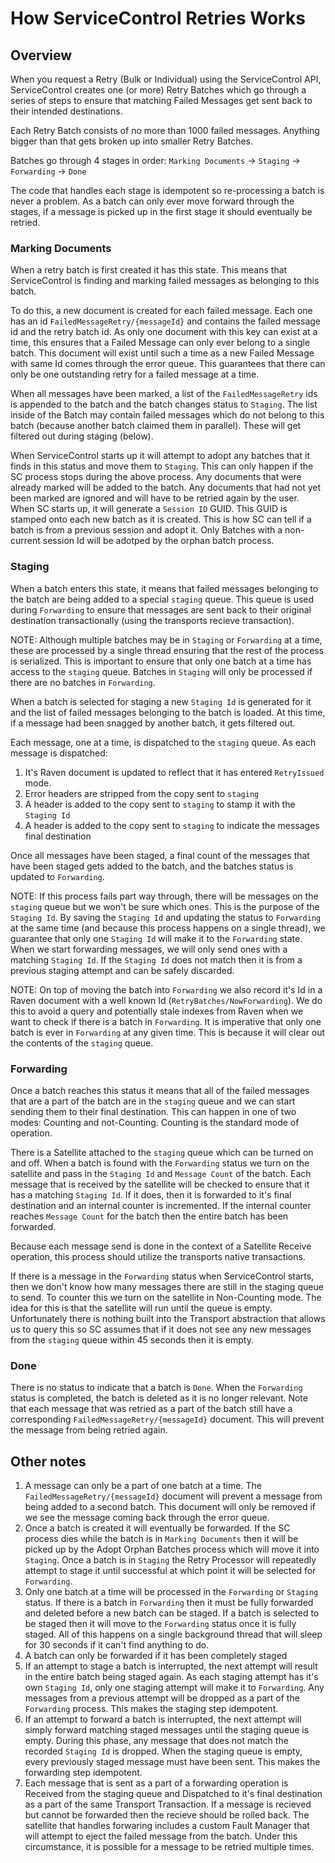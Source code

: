 # How ServiceControl Retries Works

## Overview

When you request a Retry (Bulk or Individual) using the ServiceControl API, ServiceControl creates one (or more) Retry Batches which go through a series of steps to ensure that matching Failed Messages get sent back to their intended destinations.

Each Retry Batch consists of no more than 1000 failed messages. Anything bigger than that gets broken up into smaller Retry Batches.

Batches go through 4 stages in order: `Marking Documents` -> `Staging` -> `Forwarding` -> `Done`

The code that handles each stage is idempotent so re-processing a batch is never a problem. As a batch can only ever move forward through the stages, if a message is picked up in the first stage it should eventually be retried. 

### Marking Documents

When a retry batch is first created it has this state. This means that ServiceControl is finding and marking failed messages as belonging to this batch.

To do this, a new document is created for each failed message. Each one has an id `FailedMessageRetry/{messageId}` and contains the failed message id and the retry batch id. As only one document with this key can exist at a time, this ensures that a Failed Message can only ever belong to a single batch. This document will exist until such a time as a new Failed Message with same Id comes through the error queue. This guarantees that there can only be one outstanding retry for a failed message at a time.

When all messages have been marked, a list of the `FailedMessageRetry` ids is appended to the batch and the batch changes status to `Staging`. The list inside of the Batch may contain failed messages which do not belong to this batch (because another batch claimed them in parallel). These will get filtered out during staging (below).

When ServiceControl starts up it will attempt to adopt any batches that it finds in this status and move them to `Staging`. This can only happen if the SC process stops during the above process. Any documents that were already marked will be added to the batch. Any documents that had not yet been marked are ignored and will have to be retried again by the user. When SC starts up, it will generate a `Session ID` GUID. This GUID is stamped onto each new batch as it is created. This is how SC can tell if a batch is from a previous session and adopt it. Only Batches with a non-current session Id will be adotped by the orphan batch process.

### Staging

When a batch enters this state, it means that failed messages belonging to the batch are being added to a special `staging` queue. This queue is used during `Forwarding` to ensure that messages are sent back to their original destination transactionally (using the transports recieve transaction).

NOTE: Although multiple batches may be in `Staging` or `Forwarding` at a time, these are processed by a single thread ensuring that the rest of the process is serialized. This is important to ensure that only one batch at a time has access to the `staging` queue. Batches in `Staging` will only be processed if there are no batches in `Forwarding`.

When a batch is selected for staging a new `Staging Id` is generated for it and the list of failed messages belonging to the batch is loaded. At this time, if a message had been snagged by another batch, it gets filtered out.

Each message, one at a time, is dispatched to the `staging` queue. As each message is dispatched:
1. It's Raven document is updated to reflect that it has entered `RetryIssued` mode.
2. Error headers are stripped from the copy sent to `staging`
3. A header is added to the copy sent to `staging` to stamp it with the `Staging Id`
4. A header is added to the copy sent to `staging` to indicate the messages final destination

Once all messages have been staged, a final count of the messages that have been staged gets added to the batch, and the batches status is updated to `Forwarding`.

NOTE: If this process fails part way through, there will be messages on the `staging` queue but we won't be sure which ones. This is the purpose of the `Staging Id`. By saving the `Staging Id` and updating the status to `Forwarding` at the same time (and because this process happens on a single thread), we guarantee that only one `Staging Id` will make it to the `Forwarding` state. When we start forwarding messages, we will only send ones with a matching `Staging Id`. If the `Staging Id` does not match then it is from a previous staging attempt and can be safely discarded. 

NOTE: On top of moving the batch into `Forwarding` we also record it's Id in a Raven document with a well known Id (`RetryBatches/NowForwarding`). We do this to avoid a query and potentially stale indexes from Raven when we want to check if there is a batch in `Forwarding`. It is imperative that only one batch is ever in `Forwarding` at any given time. This is because it will clear out the contents of the `staging` queue.   

### Forwarding
Once a batch reaches this status it means that all of the failed messages that are a part of the batch are in the `staging` queue and we can start sending them to their final destination. This can happen in one of two modes: Counting and not-Counting. Counting is the standard mode of operation.

There is a Satellite attached to the `staging` queue which can be turned on and off. When a batch is found with the `Forwarding` status we turn on the satellite and pass in the `Staging Id` and `Message Count` of the batch. Each message that is received by the satellite will be checked to ensure that it has a matching `Staging Id`. If it does, then it is forwarded to it's final destination and an internal counter is incremented. If the internal counter reaches `Message Count` for the batch then the entire batch has been forwarded.  

Because each message send is done in the context of a Satellite Receive operation, this process should utilize the transports native transactions.

If there is a message in the `Forwarding` status when ServiceControl starts, then we don't know how many messages there are still in the staging queue to send. To counter this we turn on the satellite in Non-Counting mode. The idea for this is that the satellite will run until the queue is empty. Unfortunately there is nothing built into the Transport abstraction that allows us to query this so SC assumes that if it does not see any new messages from the `staging` queue within 45 seconds then it is empty.

### Done
There is no status to indicate that a batch is `Done`. When the `Forwarding` status is completed, the batch is deleted as it is no longer relevant. Note that each message that was retried as a part of the batch still have a corresponding `FailedMessageRetry/{messageId}` document. This will prevent the message from being retried again.

## Other notes
1. A message can only be a part of one batch at a time. The `FailedMessageRetry/{messageId}` document will prevent a message from being added to a second batch. This document will only be removed if we see the message coming back through the error queue.
2. Once a batch is created it will eventually be forwarded. If the SC process dies while the batch is in `Marking Documents` then it will be picked up by the Adopt Orphan Batches process which will move it into `Staging`. Once a batch is in `Staging` the Retry Processor will repeatedly attempt to stage it until successful at which point it will be selected for `Forwarding`.
3. Only one batch at a time will be processed in the `Forwarding` or `Staging` status. If there is a batch in `Forwarding` then it must be fully forwarded and deleted before a new batch can be staged. If a batch is selected to be staged then it will move to the `Forwarding` status once it is fully staged. All of this happens on a single background thread that will sleep for 30 seconds if it can't find anything to do.
4. A batch can only be forwarded if it has been completely staged
5. If an attempt to stage a batch is interrupted, the next attempt will result in the entire batch being staged again. As each staging attempt has it's own `Staging Id`, only one staging attempt will make it to `Forwarding`. Any messages from a previous attempt will be dropped as a part of the `Forwarding` process. This makes the staging step idempotent.
6. If an attempt to forward a batch is interrupted, the next attempt will simply forward matching staged messages until the staging queue is empty. During this phase, any message that does not match the recorded `Staging Id` is dropped. When the staging queue is empty, every previously staged message must have been sent. This makes the forwarding step idempotent.
7. Each message that is sent as a part of a forwarding operation is Received from the staging queue and Dispatched to it's final destination as a part of the same Transport Transaction. If a message is recieved but cannot be forwarded then the recieve should be rolled back. The satellite that handles forwaring includes a custom Fault Manager that will attempt to eject the failed message from the batch. Under this circumstance, it is possible for a message to be retried multiple times. 
